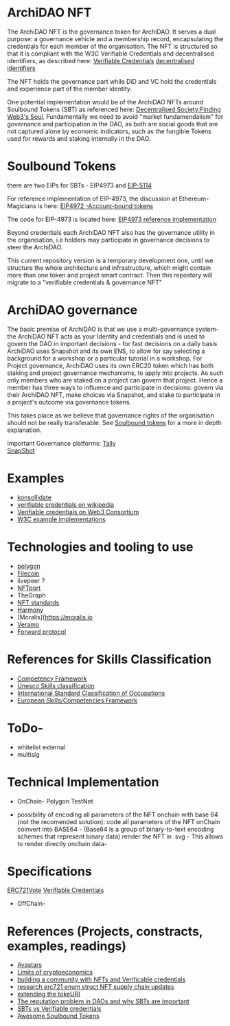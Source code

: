 # ArchiDAO NFT

The ArchiDAO NFT is the governance token for ArchiDAO. It serves a dual purpose:  a governance vehicle and a membership record,  encapsulating the credentials for each member of the organisation. The NFT is structured so that it is compliant with the W3C Verifiable Credentials and decentralised identifiers, as described here:
[Verifiable Credentials](https://www.w3.org/TR/vc-data-model/)
[decentralised identifiers](https://www.w3.org/TR/did-core/)

The NFT holds the governance part while DiD and VC hold the credentials and experience part of the member identity.


One potential implementation would be  of the ArchiDAO NFTs around Soulbound Tokens (SBT) as referenced here: [Decentralised Society:Finding Web3's Soul](https://papers.ssrn.com/sol3/papers.cfm?abstract_id=4105763). Fundamentally we need to avoid "market fundamendalism" for governance and participation in the DAO, as both are social goods that are not captured alone by economic indicators, such as the fungible Tokens used for rewards and staking internally in the DAO.


# Soulbound Tokens
there are two EIPs for SBTs - EIP4973 and [EIP-5114](https://eips.ethereum.org/EIPS/eip-5114)

For reference implementation of EIP-4973, the discussion at Ethereum-Magicians is here: [EIP4972 -Account-bound tokens](https://ethereum-magicians.org/t/eip-4973-account-bound-tokens/8825)

The code for EIP-4973 is located here: [EIP4973 reference implementation](https://github.com/rugpullindex/ERC4973/)

Beyond credentials each ArchiDAO NFT also has the governance utility in the organisation, i.e holders may participate in governance decisions to steer the ArchiDAO.

This current repository version is a temporary development one, until we structure the whole architecture and infrastructure, which might contain more than one token and project smart contract. Then this repostory will migrate to a "verifiable credentials & governance NFT"  


# ArchiDAO governance
 The basic premise of ArchiDAO is that we use a multi-governance system- the ArchiDAO NFT acts as your Identity and credentials and is used to govern the DAO in important decisions - for fast decisions on a daily basis ArchiDAO uses Snapshot and its own ENS, to allow for say selecting a background for a workshop or a particular tutorial in a workshop. For Project governance, ArchiDAO uses its own ERC20 token which has both staking and project governance mechanisms, to apply into projects. As such only members who are staked on a project can govern that project. Hence a member has three ways to influence and participate in decisions: govern via their ArchiDAO NFT, make choices via Snapshot, and stake to participate in a project's outcome via governance tokens.

 This takes place as we believe that governance rights of the organisation should not be really transferable. See [Soulbound tokens](https://vitalik.ca/general/2022/01/26/soulbound.html) for a more in depth explanation.

 Important Governance platforms:
[Tally](https://www.tally.xyz/)  
[SnapShot](snapshot.org)  



# Examples
* [konsollidate](https://www.konsolidate.eu/stories/vc-solid-blockchain)
* [verifiable credentials on wikipedia](https://en.wikipedia.org/wiki/Verifiable_credentials)
* [Verifiable credentials on Web3 Consortium](https://www.w3.org/TR/vc-data-model/)
* [W3C example implementations](https://w3c.github.io/vc-test-suite/implementations/)


# Technologies and tooling to use
- [polygon](https://polygon.technology/)
- [Filecoin](https://docs.filecoin.io/about-filecoin/ipfs-and-filecoin/)
- livepeer ?
- [NFTport](NFTport.xyz)
- TheGraph
- [NFT standards](https://www.nftstandards.wtf/NFT+Standards+Wiki+-+READ.me)
- [Harmony](https://open.harmony.one/)
- [Moralis](https://moralis.io
- [Veramo](https://veramo.io/)  
- [Forward protocol](https://forwardprotocol.io/)

# References for Skills Classification  
  * [Competency Framework](https://www.skills-base.com/competency-framework)
  * [Unesco Skills classification](http://uis.unesco.org/sites/default/files/documents/international-standard-classification-of-education-fields-of-education-and-training-2013-detailed-field-descriptions-2015-en.pdf)
  * [International Standard Classification of Occupations](https://www.ilo.org/public/english/bureau/stat/isco/)
  * [European Skills/Competencies Framework](https://ec.europa.eu/esco/portal/documents)

# ToDo-
- whitelist external
- multisig



# Technical Implementation

* OnChain-
Polygon TestNet

- possibility of encoding all parameters of the NFT onchain with base 64 (not the recomended solution):
code all parameters of the NFT onChain
coinvert into BASE64 - (Base64 is a group of binary-to-text encoding schemes that represent binary data)
render the NFT in .svg - This allows to render directly onchain data-

# Specifications
 [ERC721Vote](https://docs.openzeppelin.com/contracts/4.x/api/token/erc721#ERC721Votes)
 [Verifiable Credentials](https://www.w3.org/TR/vc-data-model/)
* OffChain-


# References (Projects, constracts, examples, readings)

- [Avastars](https://github.com/NFT42/Avastars-Contracts)
- [Limits of cryptoeconomics](https://vitalik.ca/general/2021/09/26/limits.html)
- [building a community with NFTs and Verificable credentials](https://www.youtube.com/watch?v=WYtBTj14JQ4)
- [research erc721 enum struct NFT supply chain updates](https://github.com/whiteprompt/11187-research-erc721-nfts-solidity/blob/master/contracts/Package.sol)
- [extending the tokeURI](https://forum.openzeppelin.com/t/function-settokenuri-in-erc721-is-gone-with-pragma-0-8-0/5978/4)
- [The reputation problem in DAOs and why SBTs are important](https://otterspace.mirror.xyz/Cec_bTSsLgcohuaV5dkOJTbaYuFB6tF8jhxzN_30k1A)
- [SBTs vs Verifiable credentials](https://mirror.xyz/melzhou.eth/uC6PrFtQOvrF4xN5JWzWKQ8WEGYvHoQFKwsYpKEnrfc)
- [Awesome Soulbound Tokens](https://github.com/rugpullindex/awesome-soulbound-tokens)
